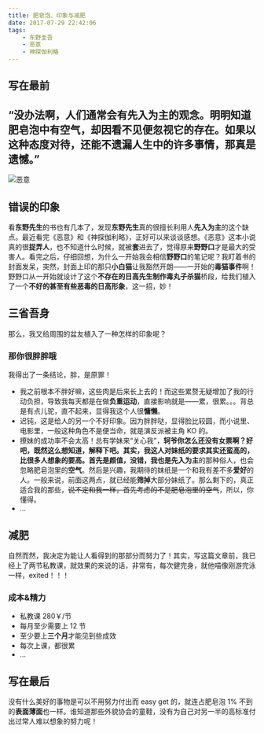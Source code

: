```yaml
---
title: 肥皂泡、印象与减肥
date: 2017-07-29 22:42:06
tags:
	- 东野圭吾
	- 恶意
	- 神探伽利略
---
```


## 写在最前

## “没办法啊，人们通常会有先入为主的观念。明明知道肥皂泡中有空气，却因看不见便忽视它的存在。如果以这种态度对待，还能不遗漏人生中的许多事情，那真是遗憾。”

<!-- more -->

![恶意](http://7xsq1h.com1.z0.glb.clouddn.com/%E3%80%8A%E6%81%B6%E6%84%8F%E3%80%8B.jpg)

## 错误的印象

看**东野先生**的书也有几本了，发现**东野先生**真的很擅长利用人**先入为主**的这个缺点。最近看完《恶意》和《神探伽利略》，正好可以来谈谈感想。《恶意》这本小说真的很**捉弄人**，也不知道什么时候，就被**套**进去了，觉得原来**野野口**才是最大的受害人。看完之后，仔细回想，为什么一开始我会相信**野野口**的笔记呢？我盯着书的封面发呆，突然，封面上印的那只**小白猫**让我豁然开朗——一开始的**毒猫事件**啊！野野口从一开始就设计了这个**不存在的日高先生制作毒丸子杀猫**桥段，给我们植入了一个**不好的甚至有些恶毒的日高形象**，这一招，妙！

## 三省吾身

那么，我又给周围的盆友植入了一种怎样的印象呢？

### 那你很胖胖哦

我得出了一条结论，胖，是原罪！

- 我之前根本不胖好嘛，这些肉是后来长上去的！而这些累赘无疑增加了我的行动负担，导致我每天都是在做**负重运动**，直接影响就是——累，很累。。。背总是有点儿驼，直不起来，显得我这个人很**慵懒**。
- 迟钝，这是给人的另一个不好印象。因为胖胖哒，显得脸比较圆，而小说里、电影里，一般这种角色不是便当命，就是演反派被主角 KO 的。
- 撩妹的成功率不会太高！总有学妹来“关心我”，**轲爷你怎么还没有女票啊？**好吧，既然这么想知道，解释下吧。其实，我这人对妹纸的要求其实还蛮高的，比很多人想象的要高。首先是颜值，没错，我也是**先入为主**的那种俗人，也会忽略肥皂泡里的**空气**。然后是兴趣，我期待的妹纸是一个和我有差不多**爱好**的人。一般来说，前面这两点，就已经能**筛掉**大部分妹纸了。那么剩下的，真正适合我的那些，~~说不定和我一样，首先考虑的不是肥皂泡里的空气~~，所以，你懂得。
- ...

## 减肥

自然而然，我决定为能让人看得到的那部分而努力了！其实，写这篇文章前，我已经上了两节私教课，就效果的来说的话，非常有，每次健完身，就他喵像刚游完泳一样，exited！！！



### 成本&精力

- 私教课 280￥/节
- 每月至少需要上 12 节
- 至少要上**三个月**才能见到些成效
- 每次上课，都很累
- ...

## 写在最后

没有什么美好的事物是可以不用努力付出而 easy get 的，就连占肥皂泡 1% 不到的**表面薄面**也一样。谁知道那些外貌协会的童鞋，没有为自己对另一半的高标准付出过常人难以想象的努力呢！
